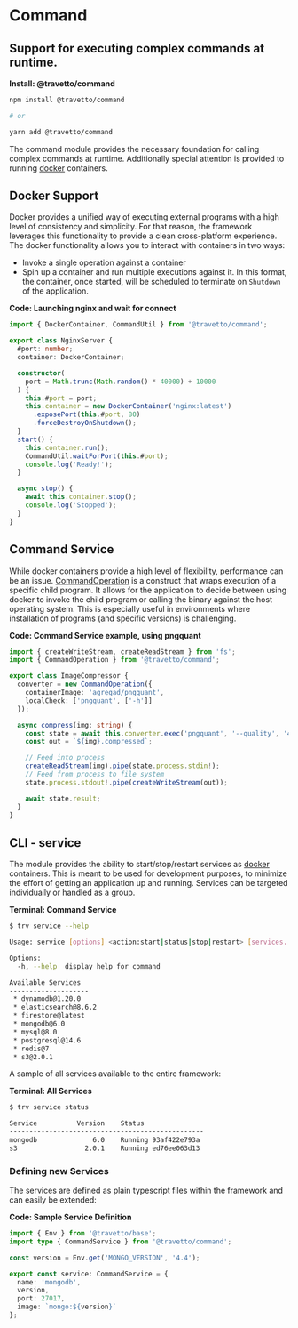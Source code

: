 <!-- This file was generated by @travetto/doc and should not be modified directly -->
<!-- Please modify https://github.com/travetto/travetto/tree/main/module/command/DOC.tsx and execute "npx trv doc" to rebuild -->
# Command

## Support for executing complex commands at runtime.

**Install: @travetto/command**
```bash
npm install @travetto/command

# or

yarn add @travetto/command
```

The command module provides the necessary foundation for calling complex commands at runtime. Additionally special attention is provided to running [docker](https://www.docker.com/community-edition) containers.

## Docker Support
Docker provides a unified way of executing external programs with a high level of consistency and simplicity.  For that reason, the framework leverages this functionality to provide a clean cross-platform experience.  The docker functionality allows you to interact with containers in two ways:
   *  Invoke a single operation against a container
   *  Spin up a container and run multiple executions against it.  In this format, the container, once started, will be scheduled to terminate on `Shutdown` of the application.

**Code: Launching nginx and wait for connect**
```typescript
import { DockerContainer, CommandUtil } from '@travetto/command';

export class NginxServer {
  #port: number;
  container: DockerContainer;

  constructor(
    port = Math.trunc(Math.random() * 40000) + 10000
  ) {
    this.#port = port;
    this.container = new DockerContainer('nginx:latest')
      .exposePort(this.#port, 80)
      .forceDestroyOnShutdown();
  }
  start() {
    this.container.run();
    CommandUtil.waitForPort(this.#port);
    console.log('Ready!');
  }

  async stop() {
    await this.container.stop();
    console.log('Stopped');
  }
}
```

## Command Service
While docker containers provide a high level of flexibility, performance can be an issue.  [CommandOperation](https://github.com/travetto/travetto/tree/main/module/command/src/command.ts#L11) is a construct that wraps execution of a specific child program.  It allows for the application to decide between using docker to invoke the child program or calling the binary against the host operating system.  This is especially useful in environments where installation of programs (and specific versions) is challenging.

**Code: Command Service example, using pngquant**
```typescript
import { createWriteStream, createReadStream } from 'fs';
import { CommandOperation } from '@travetto/command';

export class ImageCompressor {
  converter = new CommandOperation({
    containerImage: 'agregad/pngquant',
    localCheck: ['pngquant', ['-h']]
  });

  async compress(img: string) {
    const state = await this.converter.exec('pngquant', '--quality', '40-80', '--speed 1', '--force', '-');
    const out = `${img}.compressed`;

    // Feed into process
    createReadStream(img).pipe(state.process.stdin!);
    // Feed from process to file system
    state.process.stdout!.pipe(createWriteStream(out));

    await state.result;
  }
}
```

## CLI - service
The module provides the ability to start/stop/restart services as [docker](https://www.docker.com/community-edition) containers.  This is meant to be used for development purposes, to minimize the effort of getting an application up and running.  Services can be targeted individually or handled as a group.

**Terminal: Command Service**
```bash
$ trv service --help

Usage: service [options] <action:start|status|stop|restart> [services...:string]

Options:
  -h, --help  display help for command

Available Services
--------------------
 * dynamodb@1.20.0
 * elasticsearch@8.6.2
 * firestore@latest
 * mongodb@6.0
 * mysql@8.0
 * postgresql@14.6
 * redis@7
 * s3@2.0.1
```

A sample of all services available to the entire framework:

**Terminal: All Services**
```bash
$ trv service status

Service          Version    Status
-------------------------------------------------
mongodb              6.0    Running 93af422e793a
s3                 2.0.1    Running ed76ee063d13
```

### Defining new Services
The services are defined as plain typescript files within the framework and can easily be extended:

**Code: Sample Service Definition**
```typescript
import { Env } from '@travetto/base';
import type { CommandService } from '@travetto/command';

const version = Env.get('MONGO_VERSION', '4.4');

export const service: CommandService = {
  name: 'mongodb',
  version,
  port: 27017,
  image: `mongo:${version}`
};
```
